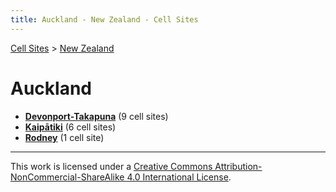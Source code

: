 ```yaml
---
title: Auckland - New Zealand - Cell Sites
---
```


[Cell Sites](../../) > [New Zealand](../)

# Auckland

* **[Devonport-Takapuna](devonport-takapuna)** (9 cell sites)
* **[Kaipātiki](kaipatiki)** (6 cell sites)
* **[Rodney](rodney)** (1 cell site)

---

This work is licensed under a [Creative Commons Attribution-NonCommercial-ShareAlike 4.0 International License](http://creativecommons.org/licenses/by-nc-sa/4.0/).
